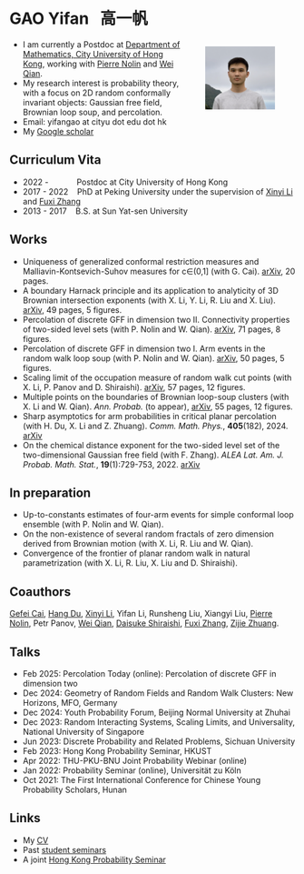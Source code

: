 # GAO Yifan &nbsp; 高一帆

- <img src="Files/jiufen.jpg" alt="selfie" style="float:right;zoom:12%;margin:100px 300px;"/>I am currently a Postdoc at [Department of Mathematics, City University of Hong Kong](https://www.cityu.edu.hk/ma/), working with [Pierre Nolin](https://www.cityu.edu.hk/stfprofile/bpmnolin.htm) and [Wei Qian](https://qian.perso.math.cnrs.fr/).
- My research interest is probability theory, with a focus on 2D random conformally invariant objects: Gaussian free field, Brownian loop soup, and percolation.
- Email: yifangao at cityu dot edu dot hk
- My [Google scholar](https://scholar.google.com/citations?user=ppG-FbgAAAAJ&hl=en)

## Curriculum Vita

- 2022 -  &emsp;&emsp;&ensp;&ensp; Postdoc at City University of Hong Kong
- 2017 - 2022 &nbsp;&nbsp; PhD at Peking University under the supervision of [Xinyi Li](http://faculty.bicmr.pku.edu.cn/~xinyili/) and [Fuxi Zhang](https://www.math.pku.edu.cn/teachers/zhangfxi/eindex.htm)  
- 2013 - 2017 &nbsp;&nbsp; B.S. at Sun Yat-sen University

## Works

- Uniqueness of generalized conformal restriction measures and Malliavin-Kontsevich-Suhov measures for c∈(0,1] (with G. Cai). [arXiv](https://arxiv.org/abs/2502.05890), 20 pages.
- A boundary Harnack principle and its application to analyticity of 3D Brownian intersection exponents (with X. Li, Y. Li, R. Liu and X. Liu). [arXiv](https://arxiv.org/abs/2411.14921), 49 pages, 5 figures.
- Percolation of discrete GFF in dimension two II. Connectivity properties of two-sided level sets (with P. Nolin and W. Qian). [arXiv](https://arxiv.org/abs/2409.16273), 71 pages, 8 figures.
- Percolation of discrete GFF in dimension two I. Arm events in the random walk loop soup (with P. Nolin and W. Qian). [arXiv](https://arxiv.org/abs/2409.16230), 50 pages, 5 figures.
- Scaling limit of the occupation measure of random walk cut points (with X. Li, P. Panov and D. Shiraishi). [arXiv](https://arxiv.org/abs/2310.09592), 57 pages, 12 figures.
- Multiple points on the boundaries of Brownian loop-soup clusters (with X. Li and W. Qian). *Ann. Probab.* (to appear), [arXiv](https://arxiv.org/abs/2205.11468), 55 pages, 12 figures. 
- Sharp asymptotics for arm probabilities in critical planar percolation (with H. Du, X. Li and Z. Zhuang). *Comm. Math. Phys.*, **405**(182), 2024. [arXiv](https://arxiv.org/abs/2205.15901)
- On the chemical distance exponent for the two-sided level set of the two-dimensional Gaussian free field (with F. Zhang). *ALEA Lat. Am. J. Probab. Math. Stat.*, **19**(1):729-753, 2022. [arXiv](https://arxiv.org/abs/2011.04955)

## In preparation

- Up-to-constants estimates of four-arm events for simple conformal loop ensemble (with P. Nolin and W. Qian).
- On the non-existence of several random fractals of zero dimension derived from Brownian motion (with X. Li, R. Liu and W. Qian). 
- Convergence of the frontier of planar random walk in natural parametrization (with X. Li, R. Liu, X. Liu and D. Shiraishi).

## Coauthors

[Gefei Cai](https://gefei-cai.github.io/), [Hang Du](https://hangdu2000.github.io/MyHomePage/), [Xinyi Li](http://faculty.bicmr.pku.edu.cn/~xinyili/), Yifan Li, Runsheng Liu, Xiangyi Liu, [Pierre Nolin](https://www.cityu.edu.hk/stfprofile/bpmnolin.htm), Petr Panov, [Wei Qian](https://qian.perso.math.cnrs.fr/), [Daisuke Shiraishi](https://kdb.iimc.kyoto-u.ac.jp/profile/en.f6a26c885ba820ce.html), [Fuxi Zhang](https://www.math.pku.edu.cn/teachers/zhangfxi/eindex.htm), [Zijie Zhuang](https://zijie123123.github.io/).


## Talks
- Feb 2025: Percolation Today (online): Percolation of discrete GFF in dimension two
- Dec 2024: Geometry of Random Fields and Random Walk Clusters: New Horizons, MFO, Germany
- Dec 2024: Youth Probability Forum, Beijing Normal University at Zhuhai
- Dec 2023: Random Interacting Systems, Scaling Limits, and Universality, National University of Singapore
- Jun 2023: Discrete Probability and Related Problems, Sichuan University
- Feb 2023: Hong Kong Probability Seminar, HKUST
- Apr 2022: THU-PKU-BNU Joint Probability Webinar (online)
- Jan 2022: Probability Seminar (online), Universität zu Köln
- Oct 2021: The First International Conference for Chinese Young Probability Scholars, Hunan


## Links
- My [CV](Files/CV.pdf)
- Past [student seminars](Files/seminars.html)
- A joint [Hong Kong Probability Seminar](https://sites.google.com/site/hkprobability/)

